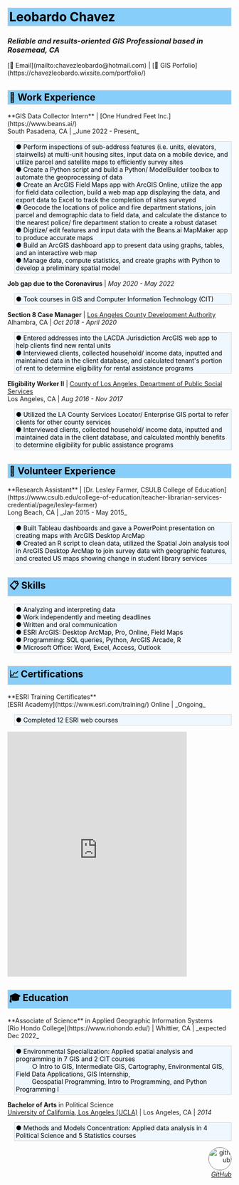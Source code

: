 <style>
img {
  border-radius: 50%;
  border: .5px solid gray;}
.section {
  border: 1px ridge gainsboro;
  background-color: lightskyblue;
  color: black;
  padding: 3px;} 
.tab { 
  margin-left: 15px;
  border: 1px ridge lightgray;
  background-color: aliceblue;
  color: black;}
</style>

<h1 class='section'>Leobardo Chavez</h1>

<h3><i>Reliable and results-oriented GIS Professional based in Rosemead, CA</i></h3>
[📧 Email](mailto:chavezleobardo@hotmail.com) | [📌 GIS Porfolio](https://chavezleobardo.wixsite.com/portfolio/)

<h2 class='section'>💼 Work Experience</h2>
**GIS Data Collector Intern** | [One Hundred Feet Inc.](https://www.beans.ai/) <br> 
South Pasadena, CA | _June 2022 - Present_ <br>
<p class='section tab'>
  ● Perform inspections of sub-address features (i.e. units, elevators, stairwells) at multi-unit housing sites, input data on a mobile device, and utilize parcel and satellite maps to efficiently survey sites <br>
  ● Create a Python script and build a Python/ ModelBuilder toolbox to automate the geoprocessing of data <br>
  ● Create an ArcGIS Field Maps app with ArcGIS Online, utilize the app for field data collection, build a web map app displaying the data, and export data to Excel to track the completion of sites surveyed <br>
  ● Geocode the locations of police and fire department stations, join parcel and demographic data to field data, and calculate the distance to the nearest police/ fire department station to create a robust dataset <br>
  ● Digitize/ edit features and input data with the Beans.ai MapMaker app to produce accurate maps <br>
  ● Build an ArcGIS dashboard app to present data using graphs, tables, and an interactive web map <br>
  ● Manage data, compute statistics, and create graphs with Python to develop a preliminary spatial model </p>  

**Job gap due to the Coronavirus** | _May 2020 - May 2022_ <br>
<p class='section tab'>
  ● Took courses in GIS and Computer Information Technology (CIT) </p>

**Section 8 Case Manager** | [Los Angeles County Development Authority](https://www.lacda.org/) <br> 
Alhambra, CA | _Oct 2018 - April 2020_ <br>
<p class='section tab'>
  ● Entered addresses into the LACDA Jurisdiction ArcGIS web app to help clients find new rental units <br>
  ● Interviewed clients, collected household/ income data, inputted and maintained data in the client database, and calculated tenant's portion of rent to determine eligibility for rental assistance programs </p>

**Eligibility Worker II** | [County of Los Angeles, Department of Public Social Services](https://dpss.lacounty.gov/en.html) <br> 
Los Angeles, CA | _Aug 2016 - Nov 2017_ <br>
<p class='section tab'>
  ● Utilized the LA County Services Locator/ Enterprise GIS portal to refer clients for other county services <br>
  ● Interviewed clients, collected household/ income data, inputted and maintained data in the client database, and calculated monthly benefits to determine eligibility for public assistance programs </p>

<h2 class='section'>📝 Volunteer Experience</h2>
**Research Assistant** | [Dr. Lesley Farmer, CSULB College of Education](https://www.csulb.edu/college-of-education/teacher-librarian-services-credential/page/lesley-farmer) <br> 
Long Beach, CA | _Jan 2015 - May 2015_
<p class='section tab'>
  ● Built Tableau dashboards and gave a PowerPoint presentation on creating maps with ArcGIS Desktop ArcMap <br>
  ● Created an R script to clean data, utilized the Spatial Join analysis tool in ArcGIS Desktop ArcMap to join survey data with geographic features, and created US maps showing change in student library services </p>

<h2 class='section'>📋 Skills</h2>
<p class='section tab'> 
● Analyzing and interpreting data <br>
● Work independently and meeting deadlines <br>
● Written and oral communication <br>
● ESRI ArcGIS: Desktop ArcMap, Pro, Online, Field Maps <br>
● Programming: SQL queries, Python, ArcGIS Arcade, R <br>
● Microsoft Office: Word, Excel, Access, Outlook </p>

<h2 class='section'>📈 Certifications</h2>
**ESRI Training Certificates** <br>
[ESRI Academy](https://www.esri.com/training/) Online | _Ongoing_
<p class='section tab'>
  ● Completed 12 ESRI web courses </p>
<iframe width="80%" height="550" src="https://datastudio.google.com/embed/reporting/fb3f8c62-e8da-41bf-ac34-2a70012fd5b0/page/jqp5C" frameborder="0" style="border:0" allowfullscreen></iframe>

<h2 class='section'>🎓 Education</h2>
**Associate of Science** in Applied Geographic Information Systems <br>
[Rio Hondo College](https://www.riohondo.edu/) | Whittier, CA | _expected Dec 2022_
<p class='section tab'>
  ● Environmental Specialization: Applied spatial analysis and programming in 7 GIS and 2 CIT courses <br> &emsp; &emsp;
    ○ Intro to GIS, Intermediate GIS, Cartography, Environmental GIS, Field Data Applications, GIS Internship, <br> &emsp; &emsp;
    Geospatial Programming, Intro to Programming, and Python Programming I</p>

**Bachelor of Arts** in Political Science <br>
[University of California, Los Angeles (UCLA)](https://www.ucla.edu/) | Los Angeles, CA | _2014_ 
<p class='section tab'>
  ● Methods and Models Concentration: Applied data analysis in 4 Political Science and 5 Statistics courses </p>

<p align="right">
  <a href="https://github.com/geo-leo/">
  <img src="https://avatars.githubusercontent.com/u/116207556?v=4" alt="github" style="width:50px; height:50px;"/> 
  <br> <i>GitHub</i> </a>
</p> 
